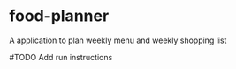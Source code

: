 # food-planner
A application to plan weekly menu and weekly shopping list

#TODO
Add run instructions
